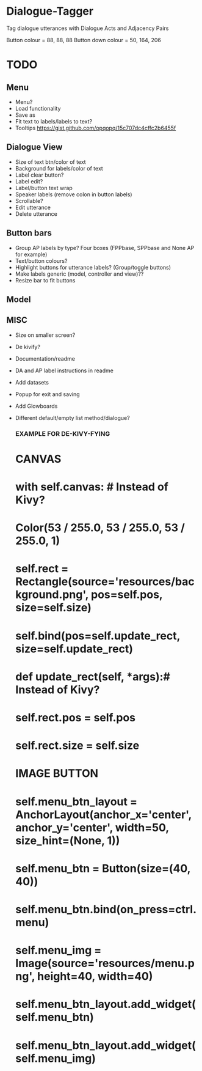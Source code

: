 # Dialogue-Tagger
Tag dialogue utterances with Dialogue Acts and Adjacency Pairs

Button colour = 88, 88, 88
Button down colour = 50, 164, 206
# TODO
## Menu
- Menu?
- Load functionality
- Save as
- Fit text to labels/labels to text?
- Tooltips https://gist.github.com/opqopq/15c707dc4cffc2b6455f

## Dialogue View
- Size of text btn/color of text 
- Background for labels/color of text
- Label clear button?
- Label edit?
- Label/button text wrap
- Speaker labels (remove colon in button labels)
- Scrollable?
- Edit utterance
- Delete utterance

## Button bars
- Group AP labels by type? Four boxes (FPPbase, SPPbase and None AP for example)
- Text/button colours?
- Highlight buttons for utterance labels? (Group/toggle buttons)
- Make labels generic (model, controller and view)??
- Resize bar to fit buttons

## Model

## MISC
- Size on smaller screen?
- De kivify?
- Documentation/readme
- DA and AP label instructions in readme
- Add datasets
- Popup for exit and saving
- Add Glowboards
- Different default/empty list method/dialogue?


    ### EXAMPLE FOR DE-KIVY-FYING ###
    # CANVAS
    #     with self.canvas:  # Instead of Kivy?
    #         Color(53 / 255.0, 53 / 255.0, 53 / 255.0, 1)
    #         self.rect = Rectangle(source='resources/background.png', pos=self.pos, size=self.size)
    #     self.bind(pos=self.update_rect, size=self.update_rect)
    #
    # def update_rect(self, *args):# Instead of Kivy?
    #     self.rect.pos = self.pos
    #     self.rect.size = self.size
    
    # IMAGE BUTTON
    # self.menu_btn_layout = AnchorLayout(anchor_x='center', anchor_y='center', width=50, size_hint=(None, 1))
    # self.menu_btn = Button(size=(40, 40))
    # self.menu_btn.bind(on_press=ctrl.menu)
    # self.menu_img = Image(source='resources/menu.png', height=40, width=40)
    # self.menu_btn_layout.add_widget(self.menu_btn)
    # self.menu_btn_layout.add_widget(self.menu_img)
